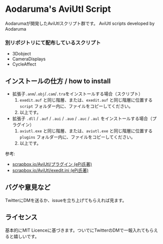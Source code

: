 # Aodaruma's AviUtl Script
Aodarumaが開発したAviUtlスクリプト群です。
AviUtl scripts developed by Aodaruma

### 別リポジトリにて配布しているスクリプト

- 3Dobject
- CameraDisplays
- CycleAffect
## インストールの仕方 / how to install

- 拡張子`.anm`/`.obj`/`.cam`/`.tra`をインストールする場合（スクリプト）
  1. `exedit.auf` と同じ階層、または、`exedit.auf` と同じ階層に位置する `script` フォルダー内に、ファイルをコピーしてください。
  2. 以上です。
- 拡張子 `.dll` / `.auf` / `.aui` / `.auo` / `.auc` / `.aul` をインストールする場合（プラグイン）
  1. `aviutl.exe` と同じ階層、または、`aviutl.exe` と同じ階層に位置する `plugins` フォルダー内に、ファイルをコピーしてください。
  2. 以上です。

参考:

- [scrapbox.io/AviUtl/プラグイン (ePi氏著)](https://scrapbox.io/aviutl/プラグイン)
- [scrapbox.io/AviUtl/exedit.ini (ePi氏著)](https://scrapbox.io/aviutl/exedit.ini)

## バグや意見など

TwitterにDMを送るか、issueを立ち上げてもらえれば見ます。

## ライセンス

基本的にMIT Licenceに基づきます。ついでにTwitterのDMで一報入れてもらえると嬉しいです。

